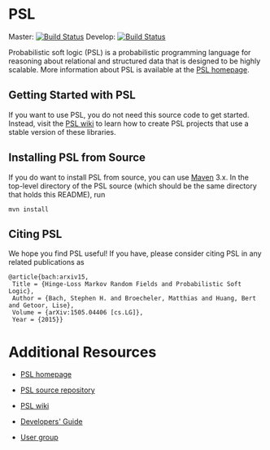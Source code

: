 PSL
===

Master: [![Build Status](https://travis-ci.org/eriq-augustine/psl.svg?branch=master)](https://travis-ci.org/eriq-augustine/psl)
Develop: [![Build Status](https://travis-ci.org/eriq-augustine/psl.svg?branch=develop)](https://travis-ci.org/eriq-augustine/psl)

Probabilistic soft logic (PSL) is a probabilistic programming language for reasoning about
relational and structured data that is designed to be highly scalable. More information about PSL
is available at the [PSL homepage](http://psl.cs.umd.edu).

Getting Started with PSL
------------------------

If you want to use PSL, you do not need this source code to get started. Instead,
visit the [PSL wiki](https://github.com/linqs/psl/wiki) to learn
how to create PSL projects that use a stable version of these libraries.

Installing PSL from Source
--------------------------

If you do want to install PSL from source, you can use [Maven](https://maven.apache.org/) 3.x.
In the top-level directory of the PSL source (which should be the same directory that holds this
README), run

	mvn install

Citing PSL
----------

We hope you find PSL useful! If you have, please consider citing PSL in any related publications as

	@article{bach:arxiv15,
	 Title = {Hinge-Loss Markov Random Fields and Probabilistic Soft Logic},
	 Author = {Bach, Stephen H. and Broecheler, Matthias and Huang, Bert and Getoor, Lise},
	 Volume = {arXiv:1505.04406 [cs.LG]},
	 Year = {2015}}

Additional Resources
====================

* [PSL homepage](http://psl.cs.umd.edu)

* [PSL source repository](https://github.com/linqs/psl)

* [PSL wiki](https://github.com/linqs/psl/wiki)

* [Developers' Guide](https://github.com/linqs/psl/wiki/Developing-PSL)

* [User group](https://groups.google.com/forum/#!forum/psl-users)
